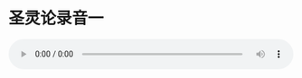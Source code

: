 # 圣灵论录音一

<audio style="width: 100%;" preload="false" controls controlslist="nodownload"><source src="http://file.simai.life/audio/mp3/old/27412.mp3" type="audio/mpeg">Your browser does not support the audio element.</audio>



